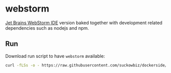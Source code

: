 # webstorm

[Jet Brains WebStorm IDE](https://www.jetbrains.com/webstorm/) version baked together with development related dependencies such as nodejs and npm.

## Run

Download run script to have `webstorm` available:

```bash
curl -fLSs -o - https://raw.githubusercontent.com/suckowbiz/dockerside/master/webstorm/webstorm > /var/tmp/webstorm && sudo mv /var/tmp/webstorm /usr/local/bin/ && sudo chmod +x /usr/local/bin/webstorm
```
